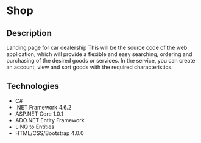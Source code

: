 # Shop

## Description
Landing page for car dealership
This will be the source code of the web application, which will provide a flexible and easy searching, ordering and purchasing of the desired goods or services. 
In the service, you can create an account, view and sort goods with the required characteristics.

## Technologies

* C#
* .NET Framework 4.6.2
* ASP.NET Core 1.0.1
* ADO.NET Entity Framework
* LINQ to Entities
* HTML/CSS/Bootstrap 4.0.0
